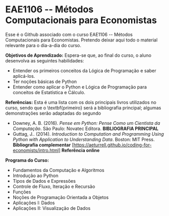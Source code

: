 # EAE1106 -- Métodos Computacionais para Economistas


Esse é o Github associado com o curso EAE1106 -- Métodos Computacionais para Economistas. Pretendo deixar aqui todo o material relevante para o dia-a-dia do curso. 

**Objetivos de Aprendizado:**  Espera-se que, ao final do curso, o aluno desenvolva as seguintes habilidades:
* Entender os primeiros conceitos da Lógica de Programação e saber aplicá-los.
* Ter noções básicas de Python
* Entender como aplicar o Python e Lógica de Programação para conceitos de Estatística e Cálculo.



**Referências:** 
Esta é uma lista com os dois principais livros utilizados no curso, sendo que o \textbf{primeiro} será a bibliografia principal; algumas demonstrações serão adaptadas do segundo
* Downey, A. B. (2016). *Pense em Python: Pense Como um Cientista da Computação*. São Paulo: Novatec Editora. **BIBLIOGRAFIA PRINCIPAL**
* Guttag, J.. (2014). *Introduction to Computation and Programming Using Python with Application to Understanding Data*. Boston: MIT Press. **Bibliografia complementar**
[https://aeturrell.github.io/coding-for-economists/intro.html] **Referência online**


**Programa do Curso:**
* Fundamentos da Computação e Algoritmos
* Introdução ao Python
* Tipos de Dados e Expressões
* Controle de Fluxo, Iteração e Recursão
* Funções
* Noções de Programação  Orientada a Objetos
* Aplicações I: Dados
* Aplicações II: Visualização de Dados
